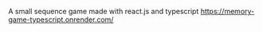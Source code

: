 A small sequence game made with react.js and typescript
https://memory-game-typescript.onrender.com/
